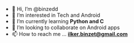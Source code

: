 - 👋 Hi, I’m @binzedd
- 👀 I’m interested in Tech and Android
- 🌱 I’m currently learning **Python and C**
- 💞️ I’m looking to collaborate on Android apps
- 📫 How to reach me ... **ilker.binzet@gmail.com**

<!---
binzedd/binzedd is a ✨ special ✨ repository because its `README.md` (this file) appears on your GitHub profile.
You can click the Preview link to take a look at your changes.
--->
